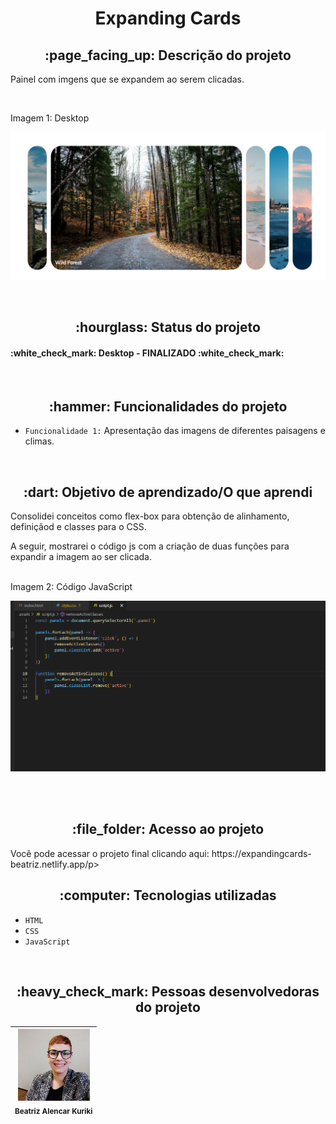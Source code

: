 <h1 align="center"> Expanding Cards</h1>

<h2 align="center">:page_facing_up: Descrição do projeto </h2>
<p>Painel com imgens que se expandem ao serem clicadas. </p>

<br>

<p>Imagem 1: Desktop</p>
<p align="center"><img src="https://github.com/BeatrizKuriki/expanding-cards/blob/main/assets/demo.png" width:1000></p>

<br>
<h2 align="center">:hourglass: Status do projeto </h2>
<h4> :white_check_mark: Desktop - FINALIZADO :white_check_mark: </h4>


<br>
<h2 align="center">:hammer: Funcionalidades do projeto </h2>

- ``Funcionalidade 1:`` Apresentação das imagens de diferentes paisagens e climas.

<br>
<h2 align="center"> :dart: Objetivo de aprendizado/O que aprendi </h2>

<p>Consolidei conceitos como flex-box para obtenção de alinhamento, definiçãod e classes para o CSS.</p>
<p>A seguir, mostrarei o código js com a criação de duas funções para expandir a imagem ao ser clicada.
<br>
<br>

<p>Imagem 2: Código JavaScript</p>
<p align="center"><img src="https://github.com/BeatrizKuriki/expanding-cards/blob/main/assets/c%C3%B3digoJS.PNG" width:1000></p>
<br>


<br>
<h2 align="center"> :file_folder: Acesso ao projeto </h2>
<p> Você pode acessar o projeto final clicando aqui: https://expandingcards-beatriz.netlify.app/p>
<br>
<h2 align="center"> :computer: Tecnologias utilizadas </h2>

- ``HTML``
- ``CSS``
- ``JavaScript``

<br>
<h2 align="center"> :heavy_check_mark: Pessoas desenvolvedoras do projeto </h2>

| <img src="https://github.com/BeatrizKuriki/SistemaEnvioDeEmail/blob/main/assets/beatrizdev.jpg" width=115><br><sub>Beatriz Alencar Kuriki</sub> | 
| :---: |


